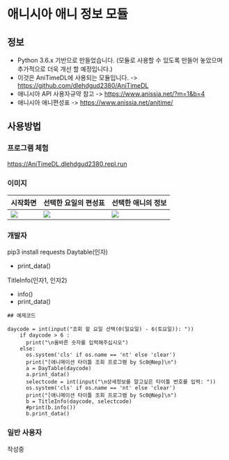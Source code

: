 # 애니시아 애니 정보 모듈
## 정보
* Python 3.6.x 기반으로 만들었습니다. (모듈로 사용할 수 있도록 만들어 놓았으며 추가적으로 더욱 개선 할 예정입니다.)
* 이것은 AniTimeDL에 사용되는 모듈입니다. -> https://github.com/dlehdgud2380/AniTimeDL
* 애니시아 API 사용자규약 참고 -> https://www.anissia.net/?m=1&b=4 
* 애니시아 애니편성표 -> https://www.anissia.net/anitime/
## 사용방법
### 프로그램 체험
https://AniTimeDL.dlehdgud2380.repl.run

### 이미지
| 시작화면 | 선택한 요일의 편성표 | 선택한 애니의 정보 |
| -------- | -------- | -------- |
| ![](https://i.imgur.com/26pJbAO.png)     | ![](https://i.imgur.com/xAnAQWg.png)     | ![](https://i.imgur.com/IF8RjEh.png) |

### 개발자
pip3 install requests
Daytable(인자)
* print_data()

TitleInfo(인자1, 인자2)
* info()
* print_data()

```
## 예제코드

daycode = int(input("조회 할 요일 선택(0(일요일) - 6(토요일)): "))
    if daycode > 6 :
      print("\n올바른 숫자를 입력해주십시오")
    else:  
      os.system('cls' if os.name == 'nt' else 'clear')
      print("[애니메이션 타이틀 조회 프로그램 by Sc0@Nep]\n")
      a = DayTable(daycode)
      a.print_data()
      selectcode = int(input("\n상세정보를 알고싶은 타이틀 번호를 입력: "))
      os.system('cls' if os.name == 'nt' else 'clear')
      print("[애니메이션 타이틀 조회 프로그램 by Sc0@Nep]\n")
      b = TitleInfo(daycode, selectcode)
      #print(b.info())
      b.print_data()
```

### 일반 사용자
작성중
